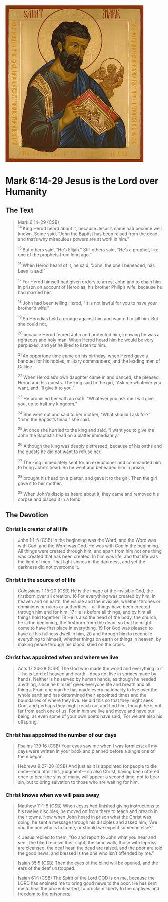 <img class="intro-right" src="art-mark.jpg">

# Mark 6:14-29 Jesus is the Lord over Humanity

## The Text

>Mark 6:14–29 (CSB)  
><sup> 14 </sup> King Herod heard about it, because Jesus’s name had become well known. Some said, “John the Baptist has been raised from the dead, and that’s why miraculous powers are at work in him.” 
>
><sup> 15 </sup> But others said, “He’s Elijah.” Still others said, “He’s a prophet, like one of the prophets from long ago.” 
>
><sup> 16 </sup> When Herod heard of it, he said, “John, the one I beheaded, has been raised!” 
>
><sup> 17 </sup> For Herod himself had given orders to arrest John and to chain him in prison on account of Herodias, his brother Philip’s wife, because he had married her. 
>
><sup> 18 </sup> John had been telling Herod, “It is not lawful for you to have your brother’s wife.” 
>
><sup> 19 </sup> So Herodias held a grudge against him and wanted to kill him. But she could not, 
>
><sup> 20 </sup> because Herod feared John and protected him, knowing he was a righteous and holy man. When Herod heard him he would be very perplexed, and yet he liked to listen to him. 
>
><sup> 21 </sup> An opportune time came on his birthday, when Herod gave a banquet for his nobles, military commanders, and the leading men of Galilee. 
>
><sup> 22 </sup> When Herodias’s own daughter came in and danced, she pleased Herod and his guests. The king said to the girl, “Ask me whatever you want, and I’ll give it to you.” 
>
><sup> 23 </sup> He promised her with an oath: “Whatever you ask me I will give you, up to half my kingdom.” 
>
><sup> 24 </sup> She went out and said to her mother, “What should I ask for?” “John the Baptist’s head,” she said. 
>
><sup> 25 </sup> At once she hurried to the king and said, “I want you to give me John the Baptist’s head on a platter immediately.” 
>
><sup> 26 </sup> Although the king was deeply distressed, because of his oaths and the guests he did not want to refuse her. 
>
><sup> 27 </sup> The king immediately sent for an executioner and commanded him to bring John’s head. So he went and beheaded him in prison, 
>
><sup> 28 </sup> brought his head on a platter, and gave it to the girl. Then the girl gave it to her mother. 
>
><sup> 29 </sup> When John’s disciples heard about it, they came and removed his corpse and placed it in a tomb.

## The Devotion

### Christ is creator of all life

>John 1:1-5 (CSB) In the beginning was the Word, and the Word was with God, and the Word was God. He was with God in the beginning. All things were created through him, and apart from him not one thing was created that has been created. In him was life, and that life was the light of men. That light shines in the darkness, and yet the darkness did not overcome it.

### Christ is the source of of life

>Colossians 1:15-20 (CSB) He is the image of the invisible God,
the firstborn over all creation.
16 For everything was created by him,
in heaven and on earth,
the visible and the invisible,
whether thrones or dominions
or rulers or authorities—
all things have been created through him and for him.
17 He is before all things,
and by him all things hold together.
18 He is also the head of the body, the church;
he is the beginning,
the firstborn from the dead,
so that he might come to have
first place in everything.
19 For God was pleased to have
all his fullness dwell in him,
20 and through him to reconcile
everything to himself,
whether things on earth or things in heaven,
by making peace
through his blood, shed on the cross.

### Christ has appointed when and where we live

>Acts 17:24-28 (CSB) The God who made the world and everything in it—he is Lord of heaven and earth—does not live in shrines made by hands. Neither is he served by human hands, as though he needed anything, since he himself gives everyone life and breath and all things. From one man he has made every nationality to live over the whole earth and has determined their appointed times and the boundaries of where they live. He did this so that they might seek God, and perhaps they might reach out and find him, though he is not far from each one of us. For in him we live and move and have our being, as even some of your own poets have said, ‘For we are also his offspring.’

### Christ has appointed the number of our days

>Psalms 139:16 (CSB) Your eyes saw me when I was formless;
all my days were written in your book and planned
before a single one of them began.

>Hebrews 9:27-28 (CSB) And just as it is appointed for people to die once—and after this, judgment— so also Christ, having been offered once to bear the sins of many, will appear a second time, not to bear sin, but to bring salvation to those who are waiting for him.

### Christ knows when we will pass away

>Matthew 11:1-6 (CSB) When Jesus had finished giving instructions to his twelve disciples, he moved on from there to teach and preach in their towns. Now when John heard in prison what the Christ was doing, he sent a message through his disciples and asked him, “Are you the one who is to come, or should we expect someone else?”
>
>4 Jesus replied to them, “Go and report to John what you hear and see: The blind receive their sight, the lame walk, those with leprosy are cleansed, the deaf hear, the dead are raised, and the poor are told the good news, and blessed is the one who isn’t offended by me.”

>Isaiah 35:5 (CSB) Then the eyes of the blind will be opened,
and the ears of the deaf unstopped.

>Isaiah 61:1 (CSB) The Spirit of the Lord GOD is on me,
because the LORD has anointed me
to bring good news to the poor.
He has sent me to heal the brokenhearted,
to proclaim liberty to the captives
and freedom to the prisoners;
